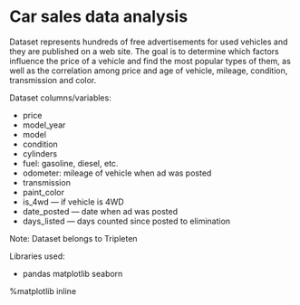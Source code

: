 # Car sales data analysis

Dataset represents hundreds of free advertisements for used vehicles and they are published on a web site. The goal is to determine which factors influence the price of a vehicle and find the most popular types of them, as well as the correlation among price and age of vehicle, mileage, condition, transmission and color. 


Dataset columns/variables:
- price
- model_year
- model
- condition
- cylinders
- fuel: gasoline, diesel, etc.
- odometer: mileage of vehicle when ad was posted
- transmission
- paint_color
- is_4wd — if vehicle is 4WD
- date_posted — date when ad was posted
- days_listed — days counted since posted to elimination

Note: Dataset belongs to Tripleten

Libraries used:
- pandas
matplotlib
seaborn

%matplotlib inline
